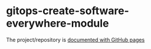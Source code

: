 # gitops-create-software-everywhere-module

The project/repository is [documented with GitHub pages](https://thomassuedbroecker.github.io/gitops-create-software-everywhere-module)